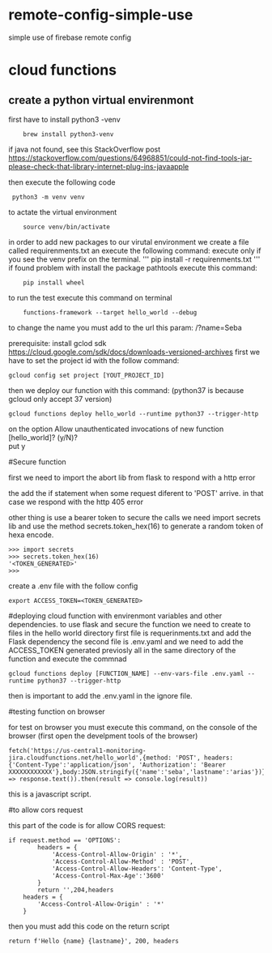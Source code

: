 # remote-config-simple-use
simple use of firebase remote config


# cloud functions

## create a python virtual envirenmont

first have to install python3 -venv

```
    brew install python3-venv 
```

if java not found, see this StackOverflow post https://stackoverflow.com/questions/64968851/could-not-find-tools-jar-please-check-that-library-internet-plug-ins-javaapple

then execute the following code 
```
 python3 -m venv venv
```

to actate the virtual environment
```
    source venv/bin/activate
```
in order to add new packages to our virutal environment we create a  file called requirenments.txt an execute the following command:
execute only if you see the venv prefix on the terminal.
'''
pip install -r requirenments.txt
'''
if found problem with install the package pathtools execute this command:

```
    pip install wheel
```

to run the test execute this command on terminal

```
    functions-framework --target hello_world --debug
```
to change the name you must add to the url this param: /?name=Seba

prerequisite: install gclod sdk https://cloud.google.com/sdk/docs/downloads-versioned-archives
first we have to set the project id with the follow command:
```
gcloud config set project [YOUT_PROJECT_ID]
```
then we deploy our function with this command:
(python37 is because gcloud only accept 37 version)
```
gcloud functions deploy hello_world --runtime python37 --trigger-http
```
on the option Allow unauthenticated invocations of new function [hello_world]? (y/N)?  
put y

#Secure function

first we need to import the abort lib from flask to respond with a http error

the add the if statement when some request diferent to 'POST' arrive. 
in that case we respond with the http 405 error

other thing is use a bearer token to secure the calls
we need import secrets lib and use the method secrets.token_hex(16) to generate a random token of hexa encode.
```
>>> import secrets
>>> secrets.token_hex(16)
'<TOKEN_GENERATED>'
>>> 
```

create a .env file with the follow config
```
export ACCESS_TOKEN=<TOKEN_GENERATED>
````



#deploying cloud function with envirenmont variables and other dependencies.
to use flask and secure the function we need to create to files in the hello world directory
first file is requerinments.txt and add the Flask dependency
the second file is .env.yaml and we need to add the ACCESS_TOKEN generated previosly 
all in the same directory of the function
and execute the commnad

```
gcloud functions deploy [FUNCTION_NAME] --env-vars-file .env.yaml --runtime python37 --trigger-http
```

then is important to add the .env.yaml in the ignore file.

#testing function on browser

for test on browser you must execute this command, on the console of the browser (first open the develpment tools of the browser)

```
fetch('https://us-central1-monitoring-jira.cloudfunctions.net/hello_world',{method: 'POST', headers: {'Content-Type':'application/json', 'Authorization': 'Bearer XXXXXXXXXXXX'},body:JSON.stringify({'name':'seba','lastname':'arias'})}).then(response => response.text()).then(result => console.log(result))

```
this is a javascript script.

#to allow cors request

this part of the code is for allow CORS request:
```
if request.method == 'OPTIONS':
        headers = {
            'Access-Control-Allow-Origin' : '*',
            'Access-Control-Allow-Method' : 'POST',
            'Access-Control-Allow-Headers': 'Content-Type',
            'Access-Control-Max-Age':'3600'
        }
        return '',204,headers
    headers = {
        'Access-Control-Allow-Origin' : '*'
    }
```
then you must add this code on the return script

```
return f'Hello {name} {lastname}', 200, headers
```